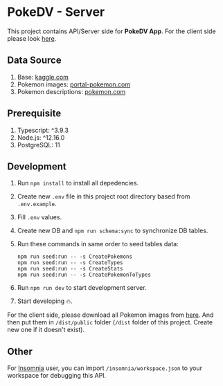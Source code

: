 # PokeDV - Server

This project contains API/Server side for **PokeDV App**. For the client side please look [here](https://github.com/pramindanata/pokemon-dv-client).

## Data Source

1. Base: [kaggle.com](https://www.kaggle.com/abcsds/pokemon)
2. Pokemon images: [portal-pokemon.com](https://id.portal-pokemon.com/play/pokedex)
3. Pokemon descriptions: [pokemon.com](https://www.pokemon.com/us/pokedex)

## Prerequisite

1. Typescript: ^3.9.3
2. Node.js: ^12.16.0
3. PostgreSQL: 11

## Development

1. Run `npm install` to install all depedencies.
2. Create new `.env` file in this project root directory based from `.env.example`.
3. Fill `.env` values.
4. Create new DB and `npm run schema:sync` to synchronize DB tables.
5. Run these commands in same order to seed tables data:

    ```properties
    npm run seed:run -- -s CreatePokemons
    npm run seed:run -- -s CreateTypes
    npm run seed:run -- -s CreateStats
    npm run seed:run -- -s CreatePokemonToTypes
    ```

6. Run `npm run dev` to start development server.
7. Start developing :fire:.

For the client side, please download all Pokemon images from [here](https://bit.ly/2AqtL97). And then put them in `/dist/public` folder (`/dist` folder of this project. Create new one if it doesn't exist).

## Other

For [Insomnia](https://insomnia.rest/) user, you can import `/insomnia/workspace.json` to your workspace for debugging this API.
